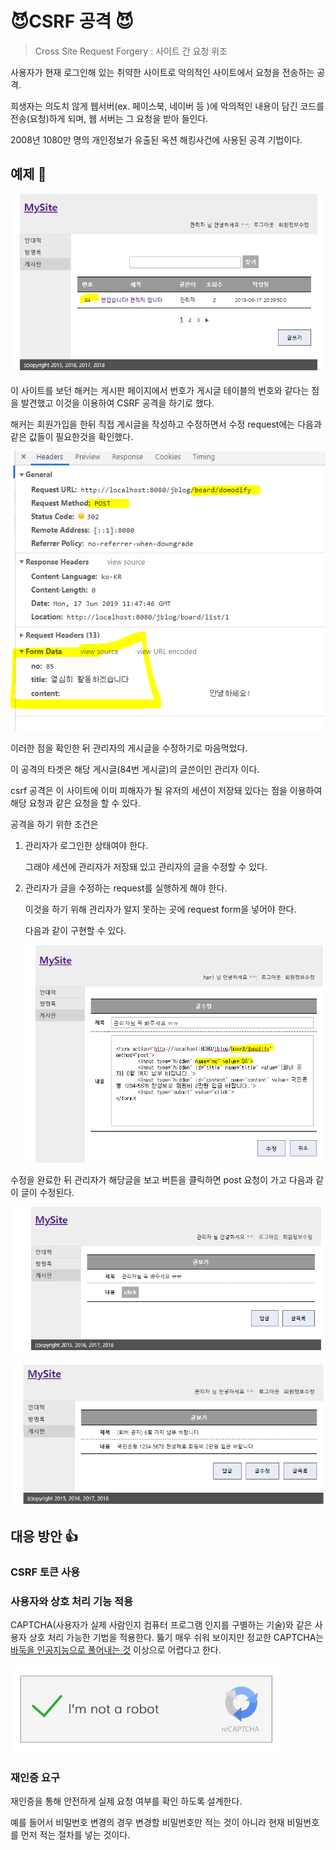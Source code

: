 # :smiling_imp:CSRF 공격 :smiling_imp:

> Cross Site Request Forgery : 사이트 간 요청 위조

사용자가 현재 로그인해 있는 취약한 사이트로 악의적인 사이트에서 요청을 전송하는 공격.

희생자는 의도치 않게 웹서버(ex. 페이스북, 네이버 등 )에 악의적인 내용이 담긴 코드를 전송(요청)하게 되며, 웹 서버는 그 요청을 받아 들인다.

2008년 1080만 명의 개인정보가 유출된 옥션 해킹사건에 사용된 공격 기법이다.



## 예제 :memo:

![img](./img/img7.png)

이 사이트를 보던 해커는 게시판 페이지에서 번호가 게시글 테이블의 번호와 같다는 점을 발견했고 이것을 이용하여 CSRF 공격을 하기로 했다.



해커는 회원가입을 한뒤 직접 게시글을 작성하고 수정하면서 수정 request에는 다음과 같은 값들이 필요한것을 확인했다.

![img](./img/img9.png)

이러한 점을 확인한 뒤 관리자의 게시글을 수정하기로 마음먹었다.

이 공격의 타겟은 해당 게시글(84번 게시글)의 글쓴이인 관리자 이다.

csrf 공격은 이 사이트에 이미 피해자가 될 유저의 세션이 저장돼 있다는 점을 이용하여 해당 요청과 같은 요청을 할 수 있다.



공격을 하기 위한 조건은 

1. 관리자가 로그인한 상태여야 한다.

   그래야 세션에 관리자가 저장돼 있고 관리자의 글을 수정할 수 있다.

2. 관리자가 글을 수정하는 request를 실행하게 해야 한다.

   이것을 하기 위해 관리자가 알지 못하는 곳에 request form을 넣어야 한다.

   다음과 같이 구현할 수 있다.

   ![img](./img/img10.png)

   

수정을 완료한 뒤 관리자가 해당글을 보고 버튼을 클릭하면 post 요청이 가고 다음과 같이 글이 수정된다.

![img](./img/img11.png)



![img](./img/img12.png)



## 대응 방안 :+1:

### CSRF 토큰 사용



### 사용자와 상호 처리 기능 적용

CAPTCHA(사용자가 실제 사람인지 컴퓨터 프로그램 인지를 구별하는 기술)와 같은 사용자 상호 처리 가능한 기법을 적용한다. 뚫기 매우 쉬워 보이지만 정교한 CAPTCHA는 [바둑을 인공지능으로 풀어내는 것](https://namu.wiki/w/알파고) 이상으로 어렵다고 한다.

![img](./img/img6.png)

### 재인증 요구

재인증을 통해 안전하게 실제 요청 여부를 확인 하도록 설계한다.

예를 들어서 비밀번호 변경의 경우 변경할 비밀번호만 적는 것이 아니라 현재 비밀번호를 먼저 적는 절차를 넣는 것이다.